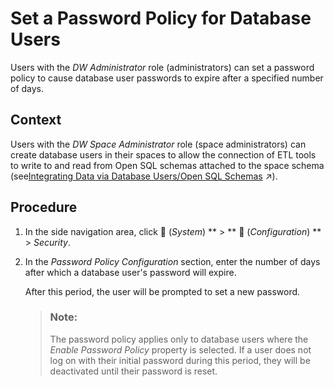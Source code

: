 <!-- loio14aedf6cecce474b93b2d5187662a090 -->

<link rel="stylesheet" type="text/css" href="../css/sap-icons.css"/>

# Set a Password Policy for Database Users

Users with the *DW Administrator* role \(administrators\) can set a password policy to cause database user passwords to expire after a specified number of days.



<a name="loio14aedf6cecce474b93b2d5187662a090__context_y2d_1dr_1tb"/>

## Context

Users with the *DW Space Administrator* role \(space administrators\) can create database users in their spaces to allow the connection of ETL tools to write to and read from Open SQL schemas attached to the space schema \(see[Integrating Data via Database Users/Open SQL Schemas](https://help.sap.com/viewer/be5967d099974c69b77f4549425ca4c0/cloud/en-US/3de55a78a4614deda589633baea28645.html "Create a database user in your space to read and write directly to the SAP HANA Cloud database on which SAP Datasphere runs. Each database user has an Open SQL schema, which is attached to a space schema and provides a secure method for exchanging data with the space.") :arrow_upper_right:\).



<a name="loio14aedf6cecce474b93b2d5187662a090__steps_t4h_lbr_1tb"/>

## Procedure

1.  In the side navigation area, click <span class="FPA-icons"></span> \(*System*\) ** \> ** :wrench: \(*Configuration*\) ** \> *Security*.

2.  In the *Password Policy Configuration* section, enter the number of days after which a database user's password will expire.

    After this period, the user will be prompted to set a new password.

    > ### Note:  
    > The password policy applies only to database users where the *Enable Password Policy* property is selected. If a user does not log on with their initial password during this period, they will be deactivated until their password is reset.


